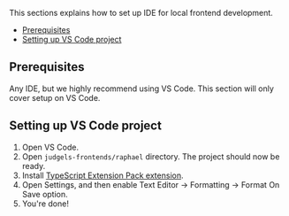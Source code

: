This sections explains how to set up IDE for local frontend development.

- [Prerequisites](#prerequisites)
- [Setting up VS Code project](#setting-up-vs-code-project)

## Prerequisites

Any IDE, but we highly recommend using VS Code. This section will only cover setup on VS Code.

## Setting up VS Code project

1. Open VS Code.
1. Open `judgels-frontends/raphael` directory. The project should now be ready.
1. Install [TypeScript Extension Pack extension](https://marketplace.visualstudio.com/items?itemName=loiane.ts-extension-pack).
1. Open Settings, and then enable Text Editor -> Formatting -> Format On Save option.
1. You're done!
